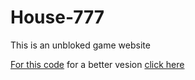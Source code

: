 # House-777

<p> This is an unbloked game website</p>

<a href = "https://dfoster-2.github.io/house-777">For this code</a>
for a better vesion <a href= "https://house-777.github.io/home">click here</a>
